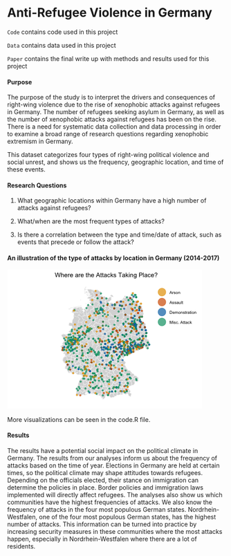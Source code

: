 # Anti-Refugee Violence in Germany       

`Code` contains code used in this project

`Data` contains data used in this project

`Paper` contains the final write up with methods and results used for this project

#### Purpose
The purpose of the study is to interpret the drivers and consequences of right-wing violence due to the rise of xenophobic attacks against refugees in Germany. The number of refugees seeking asylum in Germany, as well as the number of xenophobic attacks against refugees has been on the rise. There is a need for systematic data collection and data processing in order to examine a broad range of research questions regarding xenophobic extremism in Germany. 

This dataset categorizes four types of right-wing political violence and social unrest, and shows us the frequency, geographic location, and time of these events.	

#### Research Questions
1. What geographic locations within Germany have a high number of attacks against refugees?

2. What/when are the most frequent types of attacks? 

3. Is there a correlation between the type and time/date of attack, such as events that precede or follow the attack? 

#### An illustration of the type of attacks by location in Germany (2014-2017)

![Attacks in Germany](graphs/Rplot.png)


More visualizations can be seen in the code.R file.

#### Results

The results have a potential social impact on the political climate in Germany. The results
from our analyses inform us about the frequency of attacks based on the time of year. Elections
in Germany are held at certain times, so the political climate may shape attitudes towards
refugees. Depending on the officials elected, their stance on immigration can determine the
policies in place. Border policies and immigration laws implemented will directly affect
refugees. The analyses also show us which communities have the highest frequencies of attacks.
We also know the frequency of attacks in the four most populous German states. Nordrhein-
Westfalen, one of the four most populous German states, has the highest number of attacks. This
information can be turned into practice by increasing security measures in these communities
where the most attacks happen, especially in Nordrhein-Westfalen where there are a lot of
residents.



